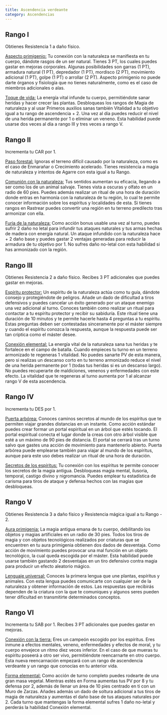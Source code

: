 ```yaml
---
title: Ascendencia verdeante
category: Ascendencias
---
```


## Rango I

Obtienes Resistencia 1 a daño físico. 

<u>Aspecto primigenio:</u> Tu conexión con la naturaleza se manifiesta en tu cuerpo, dándote rasgos de un ser natural. Tienes 3 PT, los cuales puedes gastar en mejoras corporales. Algunas posibilidades son garras (1 PT), armadura natural (1 PT), depredador (1 PT),  mordisco (2 PT), movimiento adicional (1 PT), golpe (1 PT) o arrollar (2 PT). Aspecto primigenio no puede darte órganos y fisiología que no tienes naturalmente, como es el caso de miembros adicionales o alas.

<u>Toque de vida:</u> La energía vital infunde tu cuerpo, permitiéndote sanar heridas y hacer crecer las plantas. Desbloqueas los rangos de Magia de naturaleza y al usar Primeros auxilios sanas también Vitalidad a tu objetivo igual a tu rango de ascendencia + 2. Una vez al día puedes reducir el nivel de una herida permanente por 1 o eliminar un veneno. Esta habilidad puede usarse dos veces al día a rango III y tres veces a rango V. 

## Rango II

Incrementa tu CAR por 1.

<u>Paso forestal:</u> Ignoras el terreno difícil causado por la naturaleza, como es el caso de Enmarañar o Crecimiento acelerado. Tienes resistencia a magia de naturaleza y intentos de Agarre con esta igual a tu Rango.

<u>Comunión con la naturaleza:</u> Tus sentidos aumentan su eficacia, llegando a ser como los de un animal salvaje. Tienes vista a oscuras y olfato en un radio de 60 pies. Puedes además realizar un ritual de una hora de duración donde entras en harmonía con la naturaleza de tu región, lo cual te permite conocer información sobre los espíritus y localidades de esta. Si tienes rangos en Rastrear puedes convertir una región en tu terreno predilecto tras armonizar con ella.

<u>Furia de la naturaleza:</u> Como acción bonus usable una vez al turno, puedes sufrir 2 daño no letal para infundir tus ataques naturales y tus armas hechas de madera con energía natural. Un ataque infundido con la naturaleza hace + 2 daño base y puedes gastar 2 ventajas generadas para reducir la armadura de tu objetivo por 1. No sufres daño no-letal con esta habilidad si has armonizado con la región.

## Rango III 

Obtienes Resistencia 2 a daño físico. Recibes 3 PT adicionales que puedes gastar en mejoras.

<u>Espíritu protector:</u> Un espíritu de la naturaleza actúa como tu guía, dándote consejo y protegiéndote de peligros. Añade un dado de dificultad a tiros defensivos y puedes cancelar un éxito generado por un ataque enemigo una vez adicional al turno. Conoces también como realizar un ritual para contactar a tu espíritu protector y recibir su sabiduría. Este ritual tiene una duración de 10 minutos y te permite hacerle hasta 4 preguntas a tu espíritu. Estas preguntas deben ser contestadas sinceramente por el máster siempre y cuando el espíritu conozca la respuesta, aunque la respuesta puede ser tan críptica como el máster desee. 

<u>Conexión elemental:</u> La energía vital de la naturaleza sana tus heridas y te fortalece en el campo de batalla. Cuando empieces tu turno en un terreno armonizado te regeneras 1 vitalidad. No puedes sanarte PV de esta manera, pero si realizas un descanso corto en tu terreno armonizado reduce el nivel de una herida permanente por 1 (todas tus heridas si es un descanso largo). No puedes recuperarte de maldiciones, venenos y enfermedades con este efecto. La vitalidad que te regeneras al turno aumenta por 1 al alcanzar rango V de esta ascendencia.

## Rango IV 

Incrementa tu DES por 1.

<u>Puerta arbórea:</u> Conoces caminos secretos al mundo de los espíritus que te permiten viajar grandes distancias en un instante. Como acción estándar puedes crear formar un portal espiritual en un árbol que estés tocando. El portal espiritual conecta el lugar donde la creas con otro árbol visible que esté a un máximo de 90 pies de distancia. El portal se cerrará tras un turno salvo que gastes una acción de movimiento para mantenerlo abierto. Puerta arbórea puede emplearse también para viajar al mundo de los espíritus, aunque para este uso debes realizar un ritual de una hora de duración.

<u>Secretos de los espíritus:</u> Tu conexión con los espíritus te permite conocer los secretos de la magia antigua. Desbloqueas magia mental, ilusoria, temporal, castigo divino y nigromancia. Puedes emplear tu estadística de carisma para tiros de ataque y defensa hechos con las magias que desbloqueas.

## Rango V 

Obtienes Resistencia 3 a daño físico y Resistencia mágica igual a tu Rango - 2. 

<u>Aura primigenia:</u> La magia antigua emana de tu cuerpo, debilitando los objetos y magias artificiales en un radio de 30 pies. Todos los tiros de magia y con objetos tecnológicos realizados por criaturas que se encuentren en tu aura primigenia obtienen dos dados de desventaja. Como acción de movimiento puedes provocar una mal función en un objeto tecnológico, la cual queda escogida por el máster. Esta habilidad puede usarse también gastando 2 desventajas en un tiro defensivo contra magia para producir un efecto aleatorio mágico.

<u>Lenguaje universal:</u> Conoces la primera lengua que une plantas, espíritus y animales. Con esta lengua puedes comunicarte con cualquier ser de la naturaleza y obtener información de estos. Las respuestas que recibirás dependen de la criatura con la que te comuniques y algunos seres pueden tener dificultad en transmitirte determinados conceptos.

## Rango VI

Incrementa tu SAB por 1. Recibes 3 PT adicionales que puedes gastar en mejoras.

<u>Conexión con la tierra:</u> Eres un campeón escogido por los espíritus. Eres inmune a efectos mentales, veneno, enfermedades y efectos de moral, y tu cuerpo envejece un ritmo diez veces inferior. En el caso de que mueras tu espíritu poseerá a otro ser vivo, permitiéndote reencarnarte en otro cuerpo. Esta nueva reencarnación empezará con un rango de ascendencia verdeante y un rango que conocías en tu anterior vida.

<u>Forma elemental:</u> Como acción de turno completo puedes rodearte de una gran masa vegetal. Mientras estés en Forma aumentas tus PV por 8 y tu defensa por 2, además de llenar un área de 10 pies centrado en ti con un Muro de Zarzas. Añades además un dado de soltura adicional a tus tiros de magia de naturaleza y aumentas el daño base de tus ataques naturales por 2. Cada turno que mantengas la forma elemental sufres 1 daño no-letal y perderás la habilidad Conexión elemental.